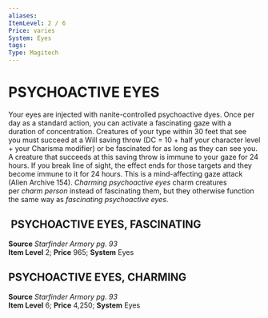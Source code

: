 ```yaml
---
aliases: 
ItemLevel: 2 / 6
Price: varies 
System: Eyes
tags: 
Type: Magitech
---
```

# PSYCHOACTIVE EYES
Your eyes are injected with nanite-controlled psychoactive dyes. Once per day as a standard action, you can activate a fascinating gaze with a duration of concentration. Creatures of your type within 30 feet that see you must succeed at a Will saving throw (DC = 10 + half your character level + your Charisma modifier) or be fascinated for as long as they can see you. A creature that succeeds at this saving throw is immune to your gaze for 24 hours. If you break line of sight, the effect ends for those targets and they become immune to it for 24 hours. This is a mind-affecting gaze attack (Alien Archive 154). _Charming psychoactive eyes_ charm creatures per _charm person_ instead of fascinating them, but they otherwise function the same way as _fascinating psychoactive eyes_.  

##  PSYCHOACTIVE EYES, FASCINATING

**Source** _Starfinder Armory pg. 93_  
**Item Level** 2; **Price** 965; **System** Eyes  
  

## PSYCHOACTIVE EYES, CHARMING

**Source** _Starfinder Armory pg. 93_  
**Item Level** 6; **Price** 4,250; **System** Eyes
